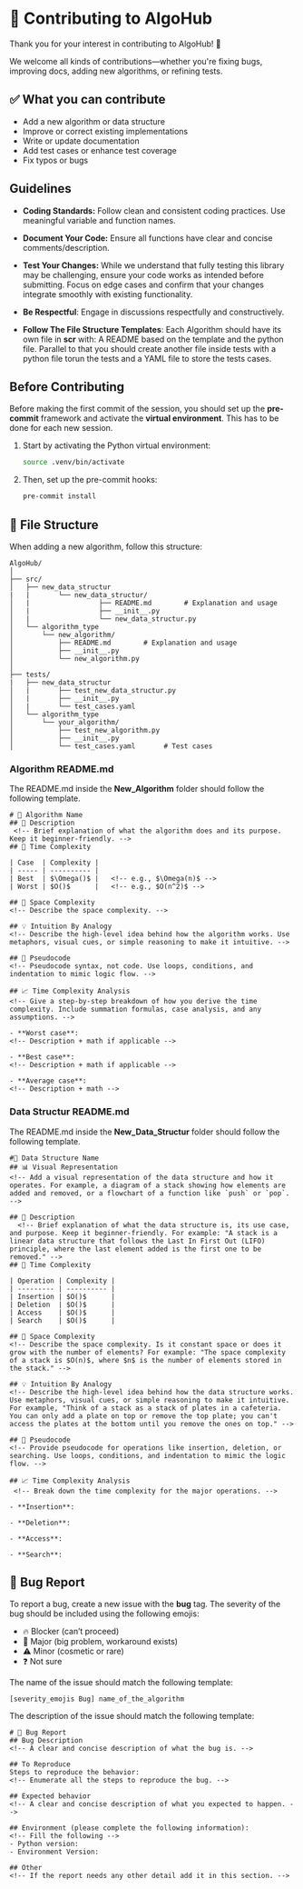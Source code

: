 # 👥 Contributing to AlgoHub

Thank you for your interest in contributing to AlgoHub! 🎉

We welcome all kinds of contributions—whether you're fixing bugs, improving docs, adding new algorithms, or refining tests.

## ✅ What you can contribute

- Add a new algorithm or data structure
- Improve or correct existing implementations
- Write or update documentation
- Add test cases or enhance test coverage
- Fix typos or bugs

## Guidelines

- **Coding Standards:**
  Follow clean and consistent coding practices. Use meaningful variable and function names.

- **Document Your Code:**
  Ensure all functions have clear and concise comments/description.

- **Test Your Changes:**
  While we understand that fully testing this library may be challenging, ensure your code works as intended before submitting. Focus on edge cases and confirm that your changes integrate smoothly with existing functionality.

- **Be Respectful**:
  Engage in discussions respectfully and constructively.

- **Follow The File Structure Templates**: Each Algorithm should have its own file in **scr** with: A README based on the template and the python file. Parallel to that you should create another file inside tests with a python file torun the tests and a YAML file to store the tests cases.

## Before Contributing

Before making the first commit of the session, you should set up the **pre-commit** framework and activate the **virtual environment**. This has to be done for each new session.

1. Start by activating the Python virtual environment:

   ```bash
   source .venv/bin/activate
   ```

2. Then, set up the pre-commit hooks:
   ```bash
   pre-commit install
   ```

## 📁 File Structure

When adding a new algorithm, follow this structure:

```
AlgoHub/
│
├── src/
│   ├── new_data_structur
|   |       └── new_data_structur/
│   |                 ├── README.md        # Explanation and usage
│   |                 ├── __init__.py
│   |                 └── new_data_structur.py
│   └── algorithm_type
│       └── new_algorithm/
│           ├── README.md        # Explanation and usage
│           ├── __init__.py
│           └── new_algorithm.py
│
├── tests/
|   ├── new_data_structur
│   |       ├── test_new_data_structur.py
│   |       ├── __init__.py
│   |       └── test_cases.yaml
│   └── algorithm_type
│       └── your_algorithm/
│           ├── test_new_algorithm.py
│           ├── __init__.py
│           └── test_cases.yaml       # Test cases

```

### Algorithm README.md

The README.md inside the **New_Algorithm** folder should follow the following template.

```
# 🧠 Algorithm Name
## 📝 Description
 <!-- Brief explanation of what the algorithm does and its purpose. Keep it beginner-friendly. -->
## 💾 Time Complexity

| Case  | Complexity |
| ----- | ---------- |
| Best  | $\Omega()$ |   <!-- e.g., $\Omega(n)$ -->
| Worst | $O()$      |   <!-- e.g., $O(n^2)$ -->

## 💾 Space Complexity
<!-- Describe the space complexity. -->

## 💡 Intuition By Analogy
<!-- Describe the high-level idea behind how the algorithm works. Use metaphors, visual cues, or simple reasoning to make it intuitive. -->

## 🧾 Pseudocode
<!-- Pseudocode syntax, not code. Use loops, conditions, and indentation to mimic logic flow. -->

## 📈 Time Complexity Analysis
<!-- Give a step-by-step breakdown of how you derive the time complexity. Include summation formulas, case analysis, and any assumptions. -->

- **Worst case**:
<!-- Description + math if applicable -->

- **Best case**:
<!-- Description + math if applicable -->

- **Average case**:
<!-- Description + math -->
```

### Data Structur README.md

The README.md inside the **New_Data_Structur** folder should follow the following template.

```
#🧠 Data Structure Name
## 📊 Visual Representation
<!-- Add a visual representation of the data structure and how it operates. For example, a diagram of a stack showing how elements are added and removed, or a flowchart of a function like `push` or `pop`. -->

## 📝 Description
  <!-- Brief explanation of what the data structure is, its use case, and purpose. Keep it beginner-friendly. For example: "A stack is a linear data structure that follows the Last In First Out (LIFO) principle, where the last element added is the first one to be removed." -->
## 💾 Time Complexity

| Operation | Complexity |
| --------- | ---------- |
| Insertion | $O()$      |
| Deletion  | $O()$      |
| Access    | $O()$      |
| Search    | $O()$      |

## 💾 Space Complexity
<!-- Describe the space complexity. Is it constant space or does it grow with the number of elements? For example: "The space complexity of a stack is $O(n)$, where $n$ is the number of elements stored in the stack." -->

## 💡 Intuition By Analogy
<!-- Describe the high-level idea behind how the data structure works. Use metaphors, visual cues, or simple reasoning to make it intuitive. For example, "Think of a stack as a stack of plates in a cafeteria. You can only add a plate on top or remove the top plate; you can't access the plates at the bottom until you remove the ones on top." -->

## 🧾 Pseudocode
<!-- Provide pseudocode for operations like insertion, deletion, or searching. Use loops, conditions, and indentation to mimic the logic flow. -->

## 📈 Time Complexity Analysis
 <!-- Break down the time complexity for the major operations. -->

- **Insertion**:

- **Deletion**:

- **Access**:

- **Search**:

```

## 🐛 Bug Report

To report a bug, create a new issue with the **bug** tag. The severity of the bug should be included using the following emojis:

- 🔥 Blocker (can’t proceed)
- 🛑 Major (big problem, workaround exists)
- ⚠️ Minor (cosmetic or rare)
- ❓ Not sure

The name of the issue should match the following template:

```
[severity_emojis Bug] name_of_the_algorithm
```

The description of the issue should match the following template:

```
# 🐛 Bug Report
## Bug Description
<!-- A clear and concise description of what the bug is. -->

## To Reproduce
Steps to reproduce the behavior:
<!-- Enumerate all the steps to reproduce the bug. -->

## Expected behavior
<!-- A clear and concise description of what you expected to happen. -->

## Environment (please complete the following information):
<!-- Fill the following -->
- Python version:
- Environment Version:

## Other
<!-- If the report needs any other detail add it in this section. -->

```
